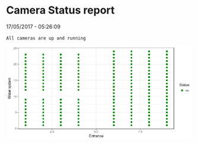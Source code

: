 Camera Status report
================
17/05/2017 - 05:26:09

    All cameras are up and running

![](camreport_files/figure-markdown_github/unnamed-chunk-2-1.png)
